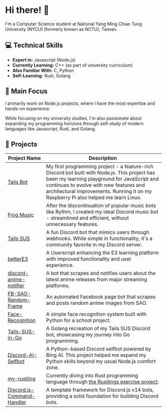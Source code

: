 # Hi there! 👋

I'm a Computer Science student at National Yang Ming Chiao Tung University (NYCU) (formerly known as NCTU), Taiwan.

## 💻 Technical Skills

- **Expert in:** Javascript (Node.js)
- **Currently Learning:** C++ (as part of university curriculum)
- **Also Familiar With:** C, Python
- **Self-Learning:** Rust, Golang

## 🔨 Main Focus

I primarily work on Node.js projects, where I have the most expertise and hands-on experience.

While focusing on my university studies, I'm also passionate about expanding my programming horizons through self-study of modern languages like Javascript, Rust, and Golang.

## 🚀 Projects

| Project Name | Description |
|--------------|-------------|
| [Tails Bot](https://github.com/PikachuTW/Tails-Bot) | My first programming project - a feature-rich Discord bot built with Node.js. This project has been my learning playground for JavaScript and continues to evolve with new features and architectural improvements. Running it on my Raspberry Pi also helped me learn Linux.  |
| [Frog Music](https://github.com/PikachuTW/Frog-Music) | After the discontinuation of popular music bots like Rythm, I created my ideal Discord music bot - streamlined and efficient, without unnecessary features. |
| [Tails SUS](https://github.com/PikachuTW/Tails-SUS) | A fun Discord bot that mimics users through webhooks. While simple in functionality, it's a community favorite in my Discord server. |
| [betterE3](https://github.com/PikachuTW/betterE3) | A Userscript enhancing the E3 learning platform with improved functionality and user experience. |
| [discord-anime-notifier](https://github.com/PikachuTW/discord-anime-notifier) | A bot that scrapes and notifies users about the latest anime releases from major streaming platforms. |
| [FB-SAO-Random-Frame](https://github.com/PikachuTW/FB-SAO-Random-Frame) | An automated Facebook page bot that scrapes and posts random anime images from SAO. |
| [Face-Recognition](https://github.com/PikachuTW/Face-Recognition) | A simple face recognition system built with Python for a school project. |
| [Tails-SUS-in-Go](https://github.com/PikachuTW/Tails-SUS-in-Go) | A Golang recreation of my Tails SUS Discord bot, showcasing my journey into Go programming. |
| [Discord-AI-Selfbot](https://github.com/PikachuTW/Discord-AI-Selfbot) | A Python-based Discord selfbot powered by Bing AI. This project helped me expand my Python skills beyond my usual Node.js comfort zone. |
| [my-rustling](https://github.com/PikachuTW/my_rustlings) | Currently diving into Rust programming language through [the Rustlings exercise project](https://github.com/rust-lang/rustlings). |
| [Discord.js-Command-Handler](https://github.com/PikachuTW/Discord.js-Command-Handler) | A template framework for Discord.js v14 bots, providing a solid foundation for building Discord bots. |
